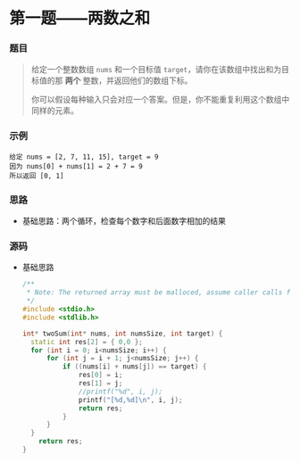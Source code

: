 # 第一题——两数之和

### 题目

> 给定一个整数数组 `nums` 和一个目标值 `target`，请你在该数组中找出和为目标值的那 **两个** 整数，并返回他们的数组下标。
>
> 你可以假设每种输入只会对应一个答案。但是，你不能重复利用这个数组中同样的元素。

### 示例

```
给定 nums = [2, 7, 11, 15], target = 9
因为 nums[0] + nums[1] = 2 + 7 = 9
所以返回 [0, 1]
```

### 思路

* 基础思路：两个循环，检查每个数字和后面数字相加的结果

### 源码

* 基础思路

  ```c++
  /**
   * Note: The returned array must be malloced, assume caller calls free().
   */
  #include <stdio.h>
  #include <stdlib.h>
  
  int* twoSum(int* nums, int numsSize, int target) {
  	static int res[2] = { 0,0 };
  	for (int i = 0; i<numsSize; i++) {
  		for (int j = i + 1; j<numsSize; j++) {
  			if ((nums[i] + nums[j]) == target) {
  				res[0] = i;
  				res[1] = j;
  				//printf("%d", i, j);
  				printf("[%d,%d]\n", i, j);
  				return res;
  			}
  		}
  	}	
      return res;
  }
  ```

  

